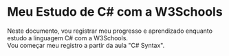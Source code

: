 # Meu Estudo de C# com a W3Schools

Neste documento, vou registrar meu progresso e aprendizado enquanto estudo a linguagem C# com a W3Schools. <br>
Vou começar meu registro a partir da aula "C# Syntax".







